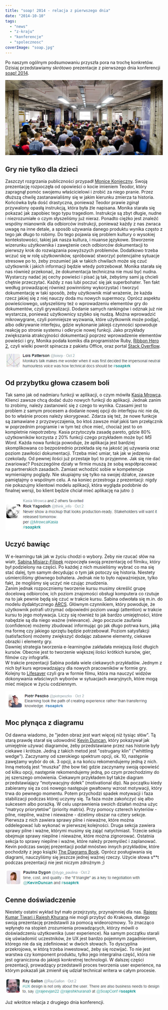 ```yaml
---
title: "soap! 2014 - relacja z pierwszego dnia"
date: "2014-10-10"
tags:
  - "news"
  - "z-kraju"
  - "konferencje"
  - "spolecznosc"
coverImage: "soap.jpg"
---
```


Po naszym ogólnym podsumowaniu przyszła pora na trochę konkretów. Dzisiaj
przedstawiamy skrótowo prezentacje z pierwszego dnia konferencji
[soap! 2014](http://soapconf.com/ "SoapConf 2014").

[![soap! 2014 audience](images/DSC6686-1024x489.jpg)](http://techwriter.pl/wp-content/uploads/2014/10/DSC6686.jpg)

## Gry nie tylko dla dzieci

Zaszczyt rozgrzania publiczności przypadł
[Monice Konieczny](http://soapconf.com/speakers/). Swoją prezentację rozpoczęła
od opowieści o kocie imieniem Teodor, który zapragnął pomóc swojemu
właścicielowi i zrobić za niego pranie. Przez dłuższą chwilę zastanawialiśmy się
w jakim kierunku zmierza ta historia. Końcówka była dość drastyczna, ponieważ
Teodor prawie zginął przywalony opasłą instrukcją, która była źle napisana.
Monika starała się pokazać jak zapobiec tego typu tragediom. Instrukcje są zbyt
długie, nudne i niezrozumiałe o czym słyszeliśmy już nieraz. Ponadto ciężko jest
znaleźć wspólny mianownik dla odbiorców instrukcji, ponieważ każdy z nas zwraca
uwagę na inne detale, a sposób używania danego produktu wynika często z tego jak
długo to robimy. Do tego pojawia się problem kultury o wysokiej kontekstowości,
takiej jak nasza kultura, i niuanse językowe. Stworzenie wizerunku użytkownika i
zawężenie cech odbiorców dokumentacji to pierwszy krok do rozwiązania powyższych
problemów. Dodatkowo trzeba wczuć się w rolę użytkowników, spróbować stworzyć
potencjalne sytuacje stresowe po to, żeby zrozumieć jak w takich chwilach może
się czuć użytkownik i jakich informacji będzie wtedy potrzebował. Monika starała
się nas również przekonać, że dokumentacja techniczna nie musi być nudna.
Wystarczy nadać jej cechy powieści i pisać ją tak, żebyśmy sami ją chcieli
chętnie przeczytać. Każdy z nas lubi poczuć się jak superbohater. Ten fakt
według prowadzącej również powinniśmy wykorzystać i tworzyć dokumentację w taki
sposób, żeby użytkownik miał wrażenie, że każda rzecz jakiej się z niej nauczy
doda mu nowych supermocy. Oprócz aspektu powieściowego, usłyszeliśmy też o
wprowadzeniu elementów gry do dokumentów, czyli grywalizacji. Dodanie samych
rankingów i odznak już nie wystarcza, ponieważ użytkownicy szybko się nudzą.
Można wprowadzić mikrowygrane, czyli pomniejsze wyzwania, które użytkownik może
podjąć, albo odkrywanie interfejsu, gdzie wykonanie jakiejś czynności spowoduje
reakcję po stronie systemu i odkrycie nowej funkcji. Jako przykłady zwiększania
atrakcyjności dokumentacji poprzez wprowadzenie elementów powieści i gry, Monika
podała komiks dla programistów Ruby,
[Ribbon Hero 2](http://www.ribbonhero.com/), czyli wielki powrót spinacza z
pakietu Office, oraz portal [Stack Overflow](http://stackoverflow.com/).

[![SoapMonikaKonieczny](images/SoapMonikaKonieczny.jpg)](http://techwriter.pl/wp-content/uploads/2014/10/SoapMonikaKonieczny.jpg)

## Od przybytku głowa czasem boli

Tak samo jak od nadmiaru funkcji w aplikacji, o czym mówiła
[Kasia Mrowca](http://soapconf.com/speakers/). Klienci zawsze chcą dodać dużo
nowych funkcji do aplikacji. Jednak zanim to zrobimy, należy zastanowić się z
czego to wynika. Czasami jest to problem z samym procesem a dodanie nowej opcji
do interfejsu nic nie da, bo to właśnie proces należy skorygować. Zdarza się
też, że nowe funkcje są zamawiane z przyzwyczajenia, bo ktoś zawsze miał jakiś
tam przełącznik w poprzednim programie i w tym też chce mieć, chociaż jest to on
kompletnie niepotrzebny. Kasia przytoczyła zasadę pareto, gdzie 80% użytkowników
korzysta z 20% funkcji czego przykładem może być _MS Word_. Każda nowa funkcja
powoduje, że aplikacja jest bardziej skomplikowana co bezpośrednio przekłada się
na jakość jej używania oraz poziom zawiłości dokumentacji. Trzeba mieć umiar,
tak jak w jedzeniu czekolady. Od pewnej ilości już przestaje być to przyjemne.
Jak się nie dać zwariować? Poszczególne działy w firmie muszą że sobą
współpracować na partnerskich zasadach. Zamiast wchodzić sobie w kompetencje
wymieniajmy poglądy. Nie skupiajmy się tylko na swojej działce, zawsze
pamiętajmy o wspólnym celu. A na koniec przestroga z prezentacji: nigdy nie
pokazujmy klientowi modelu aplikacji, która wygląda podobnie do finalnej wersji,
bo klient będzie chciał mieć aplikację na jutro :)

[![SoapKasiaMrowca](images/SoapKasiaMrowca.jpg)](http://techwriter.pl/wp-content/uploads/2014/10/SoapKasiaMrowca.jpg)

## Uczyć bawiąc

W e-learningu tak jak w życiu chodzi o wybory. Żeby nie rzucać słów na wiatr,
[Sabina Misiarz-Filipek](http://soapconf.com/speakers/) rozpoczęła swoją
prezentację od filmiku, który był podzielony na części. Po każdej z nich
musieliśmy wybrać co ma się stać dalej, tym samym decydując o tym jak potoczy
się historia. Niestety uśmierciliśmy głównego bohatera. Jednak nie to było
najważniejsze, tylko fakt, że mogliśmy się uczyć nie czując znudzenia.  
Zanim jednak rozpoczniemy tworzenie kursu musimy określić grupę docelową
odbiorców, ich poziom znajomości obsługi komputera co rzutuje na to jak pewnie
będą się czuć w trakcie kursu. Sabina odwołała się m.in. do modelu dydaktycznego
[ARCS](http://pl.wikipedia.org/wiki/Model_ARCS). Głównym czynnikiem, który
powoduje, że użytkownik potrafi utrzymać odpowiedni poziom uwagi (attention) w
trakcie kursu to jego motywacja. Liczy się również to jak bardzo umiejętności,
które nabędzie są dla niego ważne (relevance). Jego poczucie zaufania
(confidence) możemy zbudować informując go jak długo potrwa kurs, jaką ma formę
czy jakiego sprzętu będzie potrzebował. Poziom satysfakcji (satisfaction) możemy
zwiększyć dodając zabawne elementy, ciekawe obrazki i elementy gry.  
Dawniej strategia tworzenia e-learningów zakładała mniejszą ilość długich
kursów. Obecnie jest to tworzenie większej ilości krótkich kursów, gier, filmów
czy infografik.  
W trakcie prezentacji Sabina podała wiele ciekawych przykładów. Jednym z nich
był kurs wprowadzający dla nowych pracowników w formie gry. Kolejny to
[Lifesaver](https://life-saver.org.uk) czyli gra w formie filmu, która ma
nauczyć widzów dokonywania właściwych wyborów w sytuacjach awaryjnych, które
mogą mieć miejsce w życiu codziennym.

[![SoapSabinaMisiarzFilipek](images/SoapSabinaMisiarzFilipek.png)](http://techwriter.pl/wp-content/uploads/2014/10/SoapSabinaMisiarzFilipek.png)

## Moc płynąca z diagramu

Od dawna wiadomo, że "jeden obraz jest wart więcej niż tysiąc słów". Tą starą
prawdę starał się udowodnić [Kevin Duncan](http://soapconf.com/speakers/), który
pokazywał jak umiejętnie używać diagramów, żeby przedstawiane przez nas historie
były ciekawe i krótsze. Jedną z takich metod jest "ostrugany klin" ("whittling
wedge"). Zaczynamy od szerokiego spektrum opcji, ok. 10, następnie zawężamy
wybór do ok. 3 opcji, a na końcu rekomendujemy jedną z nich. Inną metodą jest
“muszka” (the bow tie) gdzie zaczynamy swoją opowieść od kilku opcji, następnie
rekomendujemy jedną, po czym przechodzimy do jej szerszego omówienia. Ciekawym
przykładem był także diagram przedstawiający “motywacyjny dołek” (motivational
dip). Na początku kiedy zabieramy się za coś nowego następuje gwałtowny wzrost
motywacji, który trwa do pewnego momentu. Potem przychodzi spadek motywacji i
faza stabilizacji podczas której uczymy się. Ta faza może zakończyć się albo
sukcesem albo porażką. W celu usprawnienia swoich działań można użyc “matrycy
priorytetów” (priority matrix). Przy pomocy czterech kryteriów - pilne,
niepilne, ważne i nieważne - dzielimy obszar na cztery sekcje. Pierwsza z nich
zawiera sprawy pilne i nieważne, które można oddelegować lub wykonać w pierwszej
kolejności. Druga sekcja zawiera sprawy pilne i ważne, którymi musimy się zająć
natychmiast. Trzecie sekcja obejmuje sprawy niepilne i nieważne, które można
zignorować. Ostatnia sekcja to sprawy niepilne i ważne, które należy przemyśleć
i zaplanować. Kevin podczas swojej prezentacji podał mnóstwo innych przykładów,
które pochodziły z jego książki
[The Diagrams Book](http://www.thediagramsbook.com). Oprócz posługiwania się
diagrami, nauczyliśmy się jeszcze jednej ważnej rzeczy. Użycie słowa s\*\*t
podczas prezentacji nie jest niczym zdrożnym ;)

[![SoapKevinDuncan](images/SoapKevinDuncan.jpg)](http://techwriter.pl/wp-content/uploads/2014/10/SoapKevinDuncan.jpg)

## Cenne doświadczenie

Niestety ostatni wykład był mało przejrzysty, przynajmniej dla nas.
[Rajeev Kumar Tiwari i Rajesh Khurana](http://soapconf.com/speakers/) nie mogli
przybyć do Krakowa, dlatego swoją prezentację przedstawili za pomocą
wideorozmowy. To znacząco wpłynęło na stopień zrozumienia prowadzących, którzy
mówili o doświadczeniu użytkownika (user experience). Na samym początku starali
się uświadomić uczestników, że UX jest bardzo pojemnym zagadnieniem, którego nie
da się zdefiniować w dwóch słowach. To dyscyplina przekrojowa, w którą trzeba
inwestować, żeby się rozwijać. To nie jest warstwa czy komponent produktu, tylko
jego intergralna część, która nie jest ograniczona do jakiejś konkretnej
technologii. W dalszej części prezentacji, prowadzący przedstawili proces
tworzenia user experience, na którym pokazali jak zmienił się udział technical
writera w całym procesie.

[![SoapRajeevRajesh](images/SoapRajeevRajesh.jpg)](http://techwriter.pl/wp-content/uploads/2014/10/SoapRajeevRajesh.jpg)

Już wkrótce relacja z drugiego dnia konferencji.
